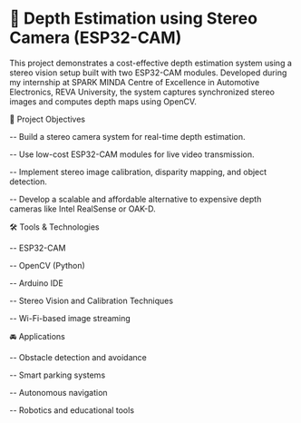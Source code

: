 
# 📌 Depth Estimation using Stereo Camera (ESP32-CAM)
This project demonstrates a cost-effective depth estimation system using a stereo vision setup built with two ESP32-CAM modules. Developed during my internship at SPARK MINDA Centre of Excellence in Automotive Electronics, REVA University, the system captures synchronized stereo images and computes depth maps using OpenCV.

🎯 Project Objectives

  -- Build a stereo camera system for real-time depth estimation.

  -- Use low-cost ESP32-CAM modules for live video transmission.

  -- Implement stereo image calibration,  disparity mapping, and object detection.

  -- Develop a scalable and affordable alternative to expensive depth cameras like Intel RealSense or OAK-D.

🛠️ Tools & Technologies

  -- ESP32-CAM

  -- OpenCV (Python)

  -- Arduino IDE

  -- Stereo Vision and Calibration Techniques

  -- Wi-Fi-based image streaming

🚘 Applications

  -- Obstacle detection and avoidance

  -- Smart parking systems

  -- Autonomous navigation

  -- Robotics and educational tools



